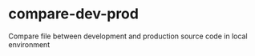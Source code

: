 # compare-dev-prod
Compare file between development and production source code in local environment
